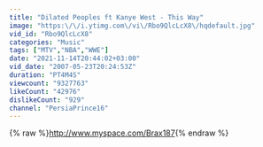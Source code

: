 ```yaml
---
title: "Dilated Peoples ft Kanye West - This Way"
image: "https:\/\/i.ytimg.com\/vi\/Rbo9QlcLcX8\/hqdefault.jpg"
vid_id: "Rbo9QlcLcX8"
categories: "Music"
tags: ["MTV","NBA","WWE"]
date: "2021-11-14T20:44:02+03:00"
vid_date: "2007-05-23T20:24:53Z"
duration: "PT4M4S"
viewcount: "9327763"
likeCount: "42976"
dislikeCount: "929"
channel: "PersiaPrince16"
---
```

{% raw %}<a rel="nofollow" target="blank" href="http://www.myspace.com/Brax187">http://www.myspace.com/Brax187</a>{% endraw %}
